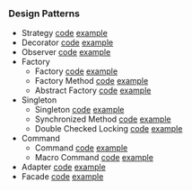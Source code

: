 ### Design Patterns
- Strategy [code](https://github.com/akulik512/software-engineer/tree/master/design-patterns/src/main/java/com/akulik/designpatterns/strategy) [example](https://github.com/akulik512/software-engineer/tree/master/design-patterns/src/test/java/com/akulik/designpatterns/strategy) 
- Decorator [code](https://github.com/akulik512/software-engineer/tree/master/design-patterns/src/main/java/com/akulik/designpatterns/decorator) [example](https://github.com/akulik512/software-engineer/tree/master/design-patterns/src/test/java/com/akulik/designpatterns/decorator)
- Observer [code](https://github.com/akulik512/software-engineer/tree/master/design-patterns/src/main/java/com/akulik/designpatterns/observer) [example](https://github.com/akulik512/software-engineer/tree/master/design-patterns/src/test/java/com/akulik/designpatterns/observer)
- Factory
  - Factory [code](https://github.com/akulik512/software-engineer/tree/master/design-patterns/src/main/java/com/akulik/designpatterns/factory/factory) [example](https://github.com/akulik512/software-engineer/tree/master/design-patterns/src/test/java/com/akulik/designpatterns/factory/factory)
  - Factory Method [code](https://github.com/akulik512/software-engineer/tree/master/design-patterns/src/main/java/com/akulik/designpatterns/factory/factorymethod) [example](https://github.com/akulik512/software-engineer/tree/master/design-patterns/src/test/java/com/akulik/designpatterns/factory/factorymethod)
  - Abstract Factory  [code](https://github.com/akulik512/software-engineer/tree/master/design-patterns/src/main/java/com/akulik/designpatterns/factory/abstractfactory) [example](https://github.com/akulik512/software-engineer/tree/master/design-patterns/src/test/java/com/akulik/designpatterns/factory/abstractfactory)
- Singleton
  - Singleton [code](https://github.com/akulik512/software-engineer/blob/master/design-patterns/src/main/java/com/akulik/designpatterns/singleton/Singleton.java) [example](https://github.com/akulik512/software-engineer/tree/master/design-patterns/src/test/java/com/akulik/designpatterns/singleton)
  - Synchronized Method [code](https://github.com/akulik512/software-engineer/tree/master/design-patterns/src/main/java/com/akulik/designpatterns/singleton/synchronizedmethod) [example](https://github.com/akulik512/software-engineer/tree/master/design-patterns/src/test/java/com/akulik/designpatterns/singleton/synchronizedmethod)
  - Double Checked Locking [code](https://github.com/akulik512/software-engineer/tree/master/design-patterns/src/main/java/com/akulik/designpatterns/singleton/doublecheckedlocking) [example](https://github.com/akulik512/software-engineer/tree/master/design-patterns/src/test/java/com/akulik/designpatterns/singleton/doublecheckedlocking)
- Command
  - Command [code](https://github.com/akulik512/software-engineer/tree/master/design-patterns/src/main/java/com/akulik/designpatterns/command/command) [example](https://github.com/akulik512/software-engineer/tree/master/design-patterns/src/test/java/com/akulik/designpatterns/command)
  - Macro Command [code](https://github.com/akulik512/software-engineer/tree/master/design-patterns/src/main/java/com/akulik/designpatterns/command/macrocommand) [example](https://github.com/akulik512/software-engineer/tree/master/design-patterns/src/test/java/com/akulik/designpatterns/command)
- Adapter [code](https://github.com/akulik512/software-engineer/tree/master/design-patterns/src/main/java/com/akulik/designpatterns/adapter) [example](https://github.com/akulik512/software-engineer/tree/master/design-patterns/src/test/java/com/akulik/designpatterns/adapter)
- Facade [code](https://github.com/akulik512/software-engineer/tree/master/design-patterns/src/main/java/com/akulik/designpatterns/facade) [example](https://github.com/akulik512/software-engineer/tree/master/design-patterns/src/test/java/com/akulik/designpatterns/facade)